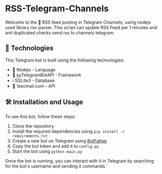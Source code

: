 # RSS-Telegram-Channels

Welcome to the 📧 RSS feed posting in Telegram Channels, using nodejs used library rss-parser.  This script can update RSS Feed per 1 minutes and anti duplicated checks send rss to channels telegram.

## 🚀 Technologies

This Telegram bot is built using the following technologies:

- 🐍 Nodejs - Language 
- 🤖 pyTelegramBotAPI - Framework
- ℹ️ SQLite3 - Database
- 📨 1secmail.com - API

## 🛠️ Installation and Usage

To use this bot, follow these steps:

1. Clone the repository
2. Install the required dependencies using `pip install -r requirements.txt`
3. Create a new bot on Telegram using [BotFather](https://core.telegram.org/bots#3-how-do-i-create-a-bot)
4. Copy the bot token and add it to `config.py`
5. Start the bot using `python main.py`

Once the bot is running, you can interact with it in Telegram by searching for the bot's username and sending it commands.`